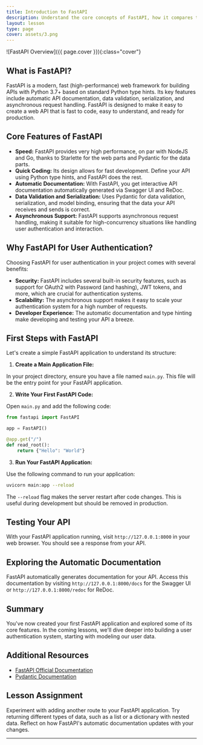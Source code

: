 ```yaml
---
title: Introduction to FastAPI
description: Understand the core concepts of FastAPI, how it compares to other web frameworks, and its advantages in building APIs, especially for user authentication.
layout: lesson
type: page
cover: assets/3.png
---
```


![FastAPI Overview]({{ page.cover }}){:class="cover"}

## What is FastAPI?

FastAPI is a modern, fast (high-performance) web framework for building APIs with Python 3.7+ based on standard Python type hints. Its key features include automatic API documentation, data validation, serialization, and asynchronous request handling. FastAPI is designed to make it easy to create a web API that is fast to code, easy to understand, and ready for production.

## Core Features of FastAPI

- **Speed:** FastAPI provides very high performance, on par with NodeJS and Go, thanks to Starlette for the web parts and Pydantic for the data parts.
- **Quick Coding:** Its design allows for fast development. Define your API using Python type hints, and FastAPI does the rest.
- **Automatic Documentation:** With FastAPI, you get interactive API documentation automatically generated via Swagger UI and ReDoc.
- **Data Validation and Serialization:** Uses Pydantic for data validation, serialization, and model binding, ensuring that the data your API receives and sends is correct.
- **Asynchronous Support:** FastAPI supports asynchronous request handling, making it suitable for high-concurrency situations like handling user authentication and interaction.

## Why FastAPI for User Authentication?

Choosing FastAPI for user authentication in your project comes with several benefits:
- **Security:** FastAPI includes several built-in security features, such as support for OAuth2 with Password (and hashing), JWT tokens, and more, which are crucial for authentication systems.
- **Scalability:** The asynchronous support makes it easy to scale your authentication system for a high number of requests.
- **Developer Experience:** The automatic documentation and type hinting make developing and testing your API a breeze.

## First Steps with FastAPI

Let's create a simple FastAPI application to understand its structure:

1. **Create a Main Application File:**

In your project directory, ensure you have a file named `main.py`. This file will be the entry point for your FastAPI application.

2. **Write Your First FastAPI Code:**

Open `main.py` and add the following code:

```python
from fastapi import FastAPI

app = FastAPI()

@app.get("/")
def read_root():
    return {"Hello": "World"}
```

3. **Run Your FastAPI Application:**

Use the following command to run your application:

```bash
uvicorn main:app --reload
```

The `--reload` flag makes the server restart after code changes. This is useful during development but should be removed in production.

## Testing Your API

With your FastAPI application running, visit `http://127.0.0.1:8000` in your web browser. You should see a response from your API.

## Exploring the Automatic Documentation

FastAPI automatically generates documentation for your API. Access this documentation by visiting `http://127.0.0.1:8000/docs` for the Swagger UI or `http://127.0.0.1:8000/redoc` for ReDoc.

## Summary

You've now created your first FastAPI application and explored some of its core features. In the coming lessons, we'll dive deeper into building a user authentication system, starting with modeling our user data.

## Additional Resources

- [FastAPI Official Documentation](https://fastapi.tiangolo.com/)
- [Pydantic Documentation](https://pydantic-docs.helpmanual.io/)

## Lesson Assignment

Experiment with adding another route to your FastAPI application. Try returning different types of data, such as a list or a dictionary with nested data. Reflect on how FastAPI's automatic documentation updates with your changes.

---
